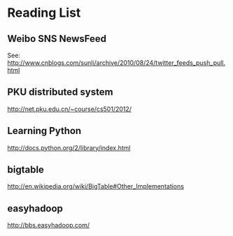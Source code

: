 Reading List
=============================

Weibo SNS NewsFeed
-------------------
See:
http://www.cnblogs.com/sunli/archive/2010/08/24/twitter_feeds_push_pull.html


PKU distributed system
---------------------------------
http://net.pku.edu.cn/~course/cs501/2012/

Learning Python 
---------------------------------
http://docs.python.org/2/library/index.html

bigtable
----------------------------------
http://en.wikipedia.org/wiki/BigTable#Other_Implementations

easyhadoop
-------------
http://bbs.easyhadoop.com/
